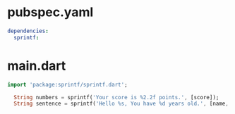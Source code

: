 # pubspec.yaml
```yaml
dependencies:
  sprintf:
```

# main.dart
```dart
import 'package:sprintf/sprintf.dart';

  String numbers = sprintf('Your score is %2.2f points.', [score]);
  String sentence = sprintf('Hello %s, You have %d years old.', [name, years]);
```
